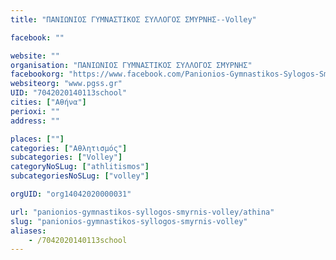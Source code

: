 ```yaml
---
title: "ΠΑΝΙΩΝΙΟΣ ΓΥΜΝΑΣΤΙΚΟΣ ΣΥΛΛΟΓΟΣ ΣΜΥΡΝΗΣ--Volley"

facebook: ""

website: ""
organisation: "ΠΑΝΙΩΝΙΟΣ ΓΥΜΝΑΣΤΙΚΟΣ ΣΥΛΛΟΓΟΣ ΣΜΥΡΝΗΣ"
facebookorg: "https://www.facebook.com/Panionios-Gymnastikos-Sylogos-Smyrnis-%CE%A0%CE%B1%CE%BD%CE%B9%CF%8E%CE%BD%CE%B9%CE%BF%CF%82-%CE%93%CE%A3%CE%A3-9329473790/"
websiteorg: "www.pgss.gr"
UID: "7042020140113school"
cities: ["Αθήνα"]
perioxi: ""
address: ""

places: [""]
categories: ["Αθλητισμός"]
subcategories: ["Volley"]
categoryNoSLug: ["athlitismos"]
subcategoriesNoSLug: ["volley"]

orgUID: "org14042020000031"

url: "panionios-gymnastikos-syllogos-smyrnis-volley/athina"
slug: "panionios-gymnastikos-syllogos-smyrnis-volley"
aliases:
    - /7042020140113school
---
```





